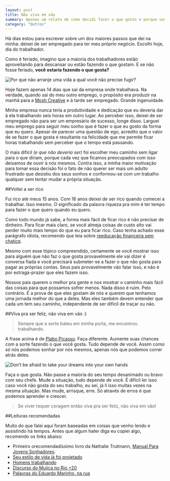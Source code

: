 ```yaml
---
layout: post
title: Não viva em vão
summary: Apenas um relato de como decidi fazer o que gosto e porque você também deve fazer isso.
category: "Outros"
---
```


Há dias estou para escrever sobre um dos maiores passos que dei na minha: deixei de ser empregado para ter meu próprio negócio. Escolhi hoje, dia do trabalhador.

Como é feriado, imagino que a maioria dos trabalhadores estão aproveitando para descansar ou estão fazendo o que gostam. E se não fosse feriado, **você estaria fazendo o que gosta?**

![Por que não arranje uma vida a qual você não precise fugir?](http://i.imgur.com/sc2NP2n.jpg "Por que não arranje uma vida a qual você não precise fugir?")

Hoje fazem apenas 14 dias que saí da empresa onde trabalhava. Na verdade, quando saí do meu outro emprego, o propósito era produzir na manhã para a [Mosh Creative](http://www.facebook.com/MoshCreative) e à tarde ser empregado. Grande ingenuidade.


Minha empresa nunca teria a produtividade e dedicação que eu deveria dar à ela trabalhando seis horas em outro lugar. Ao perceber isso, deixei de ser empregado não para ser um empresário de sucesso, longe disso. Larguei meu emprego para seguir meu sonho que é fazer o que eu gosto da forma que eu quero. Apesar de parecer uma questão de ego, acredito que o valor de se fazer o que gosta é resultante na felicidade que me permite ficar horas trabalhando sem perceber que o tempo está passando.

O mais difícil *(e que não deveria ser)* foi escolher meu caminho sem ligar para o que diriam, porque cada vez que ficamos preocupados com isso deixamos de ouvir à nós mesmos. Contra isso, a minha maior motivação para tomar essa decisão foi o fato de não querer ser mais um adulto frustrado que desistiu dos seus sonhos e conformou-se com um trabalho qualquer sem tentar mudar a própria situação.

##Voltei a ser rico

Fui rico até meus 15 anos. Com 16 anos deixei de ser rico quando comecei a trabalhar. Isso mesmo. O significado da palavra riqueza pra mim é ter tempo para fazer o que quero quando eu quero.

Como todo mundo já sabe, a forma mais fácil de ficar rico é não precisar de dinheiro. Para ficar mais claro, se você almeja coisas de custo alto vai perder muito mais tempo do que eu para ficar rico. Caso tenha achado esse parágrafo idiota, recomendo que leia sobre [reeducação financeira sem chatice](http://blog.fernahh.com.br/reeducao-financeira-sem-chatice.html).

Mesmo com esse tópico compreendido, certamente se você mostrar isso para alguém que não faz o que gosta provavelmente ele vai dizer é conversa fiada e você precisará submeter-se a fazer o que não gosta para pagar as próprias contas. Seus pais provavelmente vão falar isso, e não é por estraga-prazer que eles fazem isso.

Nossos pais querem o melhor pra gente e nos mostrar o caminho mais fácil das coisas para que possamos sofrer menos. Nada disso é ruim. Pelo contrário. É a prova de que eles gostam de nós e querem que tenhamos uma jornada melhor do que a deles. Mas eles também devem entender que cada um tem seu caminho, independente de ser difícil de traçar ou não.

##Viva pra ser feliz, não viva em vão :)

> Sempre que a sorte bateu em minha porta, me encontrou trabalhando.

A frase acima é de [Plabo Picasso](http://pt.wikipedia.org/wiki/Pablo_Picasso). Faça diferente. Aumente suas chances com a sorte fazendo o que você gosta. Tudo depende de você. Assim como só nós podemos sonhar por nós mesmos, apenas nós que podemos correr atrás deles.

![Don’t be afraid to take your dreams into your own hands](http://i.imgur.com/0x6QDrD.png "Don’t be afraid to take your dreams into your own hands")

Faça o que gosta. Não passe a maioria do seu tempo desanimado ou bravo com seu chefe. Mude a situação, tudo depende de você. É difícil ler isso caso você não gosta do seu trabalho, eu sei, já li isso muitas vezes na mesma situação. Mas mude, arrisque, erre. Só através de erros é que podemos aprender e crescer.

> Se viver requer coragem então viva pra ser feliz, não viva em vão!

##Leituras recomendadas

Muito do que falei aqui foram baseadas em coisas que venho lendo e assistindo há tempos. Antes que algum hater diga eu copiei algo, recomendo os links abaixo:

- Primeiro orecomendadíssimo livro da Nathalie Trutmann, [Manual Para Jovens Sonhadores](http://manualparajovenssonhadores.com/).
- [Seu estilo de vida já foi projetado](http://papodehomem.com.br/o-seu-estilo-de-vida-ja-foi-projetado/)
- [Homens trabalhando](http://revistatrip.uol.com.br/revista/215/reportagens/homens-trabalhando.html)
- [Discurso do Mujica no Rio +20](http://www.youtube.com/watch?v=zsOGZKRVqHQ)
- [Palavras do Eduardo Marinho, na rua](http://www.youtube.com/watch?v=nIOts0hHfTc)
